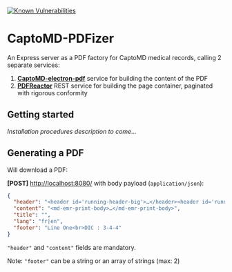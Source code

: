 [![Known Vulnerabilities](https://snyk.io/test/github/CaptoMD/CaptoMD-PDFizer/badge.svg?targetFile=package.json)](https://snyk.io/test/github/CaptoMD/CaptoMD-PDFizer?targetFile=package.json)

# CaptoMD-PDFizer

An Express server as a PDF factory for CaptoMD medical records, calling 2 separate services: 

1. [**CaptoMD-electron-pdf**](https://github.com/CaptoMD/CaptoMD-electron-pdf) service for building the content of the PDF
2. [**PDFReactor**](http://www.pdfreactor.com/product/doc/webservice/) REST service for building the page container, paginated with rigorous conformity

## Getting started

*Installation procedures description to come…*

## Generating a PDF

Will download a PDF:

**[POST]** [http://localhost:8080/](http://localhost:8080/) with body payload (`application/json`):

```JSON
{
  "header": "<header id='running-header-big'>…</header><header id='running-header-small'>…</header><footer>…</footer>",
  "content": "<md-emr-print-body>…</md-emr-print-body>",
  "title": "",
  "lang": "fr|en",
  "footer": "Line One<br>DIC : 3-4-4"
}
```

`"header"` and `"content"` fields are mandatory.

Note: `"footer"` can be a string or an array of strings (max: 2)
